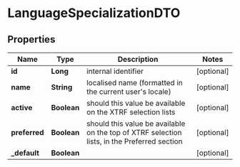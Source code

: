 # LanguageSpecializationDTO

## Properties
Name | Type | Description | Notes
------------ | ------------- | ------------- | -------------
**id** | **Long** | internal identifier |  [optional]
**name** | **String** | localised name (formatted in the current user&#x27;s locale) |  [optional]
**active** | **Boolean** | should this value be available on the XTRF selection lists |  [optional]
**preferred** | **Boolean** | should this value be available on the top of XTRF selection lists, in the Preferred section |  [optional]
**_default** | **Boolean** |  |  [optional]
